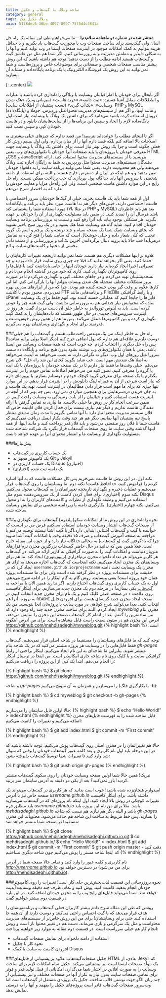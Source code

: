 ```yaml
---
title: ساخت وبلاگ با گیت‌هاب و جکیل
category: general
tags: وبلاگ جکیل هکر
uuid: 5178dec6-36be-4097-8997-75f5d4c4841a
---
```


**منتشر شده در شماره دو ماهنامه سلام‌دنیا** --ما می‌خواهیم طی این مقاله یک راه حل آسان ولی گیک‌پسند برای ساخت صفحات وب با محوریت گیت‌هاب یاد بگیریم و با حداقل هزینه بتوانیم به کمک امکانات موجود در اینترنت صفحات ایستا در وب تولید کنیم و آنها را به شکلی دلپذیر و مطمئن مدیریت و به روزرسانی کنیم. اگر شما هم مثل من عاشق گیت و گیت‌هاب هستید ادامه مطلب را از دست ندهید!  توجه هم داشته باشید که این روش بیشتر مناسب صفحات شخصی و صفحاتی برای موضوعات خاص و پروژه‌هاست و شما نمی‌توانید به این روش یک فروشگاه الکترونیک یا یک برنامه پایگاه‌داده و مشابه آن بسازید.

{: .center}
![](https://jekyllrb.com/img/logo-2x.png)

اگر تابحال برای خودتان یا اطرافیانتان وبسایت یا وبلاگی راه‌اندازی کرده باشید با عبارات و اططلاحات مقابل آشنا هستید: «ثبت دامنه»،«خرید هاست» (میزبانی وب)، «هک شدن وبسایت»، «بک‌آپ گیری» (نسخه پشتیبان از اطلاعات سایت)، PHP و MySQL (پایگاه‌داده) و مانند اینها.  و اگر هم از سیستم‌های مدیریت محتوا مثل وردپرس، جوملا و دروپال استفاده کرده باشید می‌دانید که برای داشتن یک وبلاگ یا وبسایت نیاز است اول پایگاه‌‌داده لازم را ایجاد و سپس این برنامه‌ها را از سایت‌هایشان دانلود و در هاست خودتان کپی و سپس نصب کنید.

اگر تا اینجای مطلب را خوانده‌اید نترسید! من قصد ندارم که چیزهای خیلی بیشتری به اصلاحات بالا اضافه کنم بلکه قصد دارم آنها را از میان بردارم. ولی اول ببینیم روش کار فعلی چگونه است و چرا یک روش بهتر نیاز است. برای داشتن یک وبلاگ یا وبسایت جهت معرفی خودتان یا پروژه‌تان یا باید صفحات  آنرا خودتان با تکنولوژی‌های وب، یعنی HTML وCSS و JavaScript بنویسید یا از سیستم‌های مدیریت محتوا استفاده کنید. ارائه دهندگان سیستم‌های مدیریت محتوا مثل وردپرس به شما به رایگان اجازه ثبت وبلاگ می‌دهند ولی هم محدودیت دارند، یعنی شما نمی‌توانید برنامه سایت را به دلخواه خودتان تغییر بدهید و و هم اینکه در ایران از دسترس خارج هستند و البته برای استفاده از دامنه شخصی با سرویس آنها باید جداگانه پول بپردازید که خب پرداخت ممکن نیست. راه حل رایج در این موارد داشتن هاست شخصی است. ولی این راه‌حل مزایا و معایب خودش را دارد که به اختصار شرح می‌دهم.


اول از همه شما باید یک هاست بخرید، خیلی از گیک‌ها خودشان سرور اختصاصی یا هاست اختصاصی دارند، خیلی‌های دیگر هم نه! هاست مورد نظر باید برنامه و پایگاه‌داده مورد استفاده شما را پشتیبانی کند (در مثلا بالا PHP و MySQL) بعد هم باید خاطرتان باشد هرسال آن را تمدید کنید. در ضمن باید مسئولیت نگهداری از آن را خودتان بر عهده بگیرید. هر مشکلی بوجود بیاید باید آنرا رفع کنید و نسبت به بروزرسانی برنامه وبسایت خودتان اقدام کنید. شاید گاه هم وبسایت شما هک بشود و در یک روز صبح باخبر بشوید که بجای وبسایت شیک شما یک صفحه سیاه و چند نوشته و یک پرچم و اسم یک گروه عجیب که کلی شعار داده و خیلی خوشحال است که سایت شما را فتح کرده به نمایش درمی‌آید! خب حالا باید بروید دنبال برگرداندن آخرین بک‌آپ و بروزرسانی و از دست دادن بخشی از محتوا و کامنت‌های سایت و الخ.

علاوه بر اینها مشکلات دیگری هم هست. شما نمی‌توانید تاریخچه تغییرات کارهایتان را حفظ کنید. یعنی اگر بخواهد بدانید که قبلا چه چیزی روی سایت قرار داده بودید و چه تغییراتی اخیرا ایجاد کرده‌اید نیاز دارید خودتان اینها را جایی یادداشت کنید یا فایل‌ها را روی کامپیوترتان نگهداری کنید. کاری که خود من در گذشته انجام می‌دادم و نسخه‌پشتیبان تهیه می‌کردم و در جاهای مختلف کپی و نگهداری می‌کردم تا در صورت بروز مشکلات مختلف منجمله هک شدن وبسات بتوانم آنها را بازگردانی کنم. اما این کارها علاوه بر وقت گیر بودن خسته کننده هم بودند. چرا که من از ابزارهای مدرنی بهره نمی‌بردم، مجبور بودم با کلاینت FTP و برنامه‌هایی مانند FileZilla و یا رابط گرافیکی cPanel فایل‌ها را جابجا کنیم که عملیاتی خسته کننده بود، آنهم فقط برای یک وبسایت ساده که محتوایش نیاز چندانی هم به بروزرسانی نداشت.
ولی گیت همه چیز را عوض کرده است. باید به لینوس توروالدز به خاطر خلق آن دست مریزاد گفت. هر روز در اینترنت سرویس‌های جدیدی در حال ظهور هستند که داده‌هایشان را به کمک گیت نگهداری کرده و بین کامپیوترها منتقل می‌کنند. پس ما هم از همین روش خوش‌دست و قدرتمند برای ایجاد و نگهداری وبسایتمان بهره می‌گیریم.

###راه حل
به خاطر اینکه من یک مهندس راحت‌طلب هستم و گیت‌هاب را هم خیلی دوست دارم و علاقه‌ای هم ندارم که پول اضافی خرج کنم (دیگر اصلا پولی برایم نمانده!) پس راه حل دیگری را انتخاب کردم. چه خوب است که همه صفحات وبسایت من ایستا باشد، یعنی با همان تکنولوژی‌های وب نوشته بشود بدون هیچ برنامه و پایگاه‌داده سمت سرور! مثل روزهای اول وب. دیگر نه نگرانی دارد، نه نصب می‌خواهد نه آپدیت می‌خواهد نه اصلا هک شدنش مهم است. خب شاید بگویید کجای این شد راه حل؟ الان شرح می‌دهم.
خیلی وقت‌ها ما فقط نیاز داریم تا در یک صفحه خودمان یا پروژه‌مان یا یک ایده یا گروه را معرفی کنیم. تصور کنید من می‌خواهم اطلاعات تماس خودم را در اینترنت بگذارم یا یک صفحه برای معرفی گروه کوچک خودم و دوستانم بسازم. یا پروژه‌ای دارم که نیاز است شرحی از آن به همراه لینک دانلودش را در اینترنت قرار بدهم. در این موارد تنها چیزی که برای ما مهم است قرار دادن مطالبمان در اینترنت است. تهیه یک هاست و به جان خریدن دردسرهایش برای همچنین مواردی نمی‌ارزد. پس چه بهتر که از آنچه در اینترنت هست استفاده کنیم و خیالمان را از بابت رسیدگی به وبسایت راحت کنیم. در ضمن سرعت انجام کار در روش ما خیلی بالاست. ما نیازی به تماس گرفتن با ارائه دهندگان هاست نداریم و دیگر هم نیازی نیست برای فعال کردن فلان قابلیت خاص که فلان سیستم مدیریت محتوا نیاز دارد با آنها تماس بگیریم یا مدت زمان مدیدی منتظر پاسخ‌ تیم پشتیبان آنها بمانیم. دیگر هم هر چند وقت یکبار ایمیل دریافت نمی‌کنیم که هاست شما تا فلان روز منقضی می‌شود و باید فلان‌قدر پرداخت کنید و مانند اینها. از همه اینها گذشته وقتی سایت ما روی صفحات گیت‌هاب قرار بگیرد یک شرکت شناخته شده مسئولیت نگهداری از وبسایت ما و انتشار محتوای آنرا بر عهده خواهد داشت.

###پیش‌نیازها
* یک حساب کاربری در گیت‌هاب
* یک کامپیوتر مجهز به Git و Jekyll
* یک حساب کاربری در Disqus (اختیاری)
* یک دامنه ثبت شده (اختیاری)

نکته اول. در این روش ما هاست نمی‌خریم پس کل مشکلات هاست که به آنها اشاره کردم را فراموش کنید، خداحافظ هاست!
نکته دوم. ما وبسایتمان را روی گیت‌هاب قرار می‌دهیم و عملیات ذخیره و نگهداری تاریخچه تغییراتمان را به گیت‌هاب محول می‌کنیم.
نکته سوم (اختیاری). برای فعال کردن کامنت از یک سرویس‌دهنده سوم مثل Disqus استفاده می‌کنیم و وظیفه نگهداری از نظرات و کامنت‌های کاربران را به او محول می‌کنیم.
نکته چهارم (اختیاری). بکارگیری دامنه یا زیردامنه شخصی برای نمایش وبسایت ساخته شده.

###نحوه راه‌اندازی
در این روش ما از امکانات سکو( پلتفرم) گیت‌هاب برای نگهداری و از صفحات گیت‌هاب انتشار وبسایت خودمان استفاده می‌کنیم فرض من بر اینست که خواننده با گیت و گیت‌هاب آشنایی ابتدایی دارد.اگر با گیت‌ آشنا نیستید توصیه می‌کنم با مراجعه به صفحه آموزش گیت‌هاب و صرف ۱۵ دقیقه وقت با امکانات گیت آشنا شوید چرا که یادگرفتن گیت (و گیت‌هاب) به مجالی جداگانه نیاز دارد و از حوزه این مقاله خارج است. فعلا همین بس که بدانید در حال حاضر گیت‌هاب بزرگترین مخزن نرم‌افزارهای متن‌باز دنیاست و امکانات گیت را به صورت گرافیکی به کاربر ارائه می‌کند. در گیت‌هاب هر کاربر می‌تواند هر تعداد دلخواه مخزن نرم‌افزاری (ریپوزیتوری) ایجاد کند. ما هم برای وبسایتمان یک مخزن ایجاد می‌کنیم. نکته اینجاست که گیت‌هاب اجازه می‌دهد به ازای هر مخزن یک وبسایت تحت دامنه ‍‍‫`username.github.io/projectname` ایجاد کرد که در حقیقت برای مستندات پروژه در نظر گرفته شده است ولی برای ما مستندات پروژه همان خود پروژه است! یعنی وبسایت. روش گام به گام اینکار را در ادامه شرح می‌دهم.
اول به یک حساب کاربری روی گیت‌هاب احتیاج داریم. اگر ندارید همین الان با مراجعه به [گیت‌هاب](www.github.com) یکی بسازید! در مرحله دوم یک مخزن جدید می‌سازیم. برای اینکار کافیست روی علامت + در صفحه اصلی کلیک کنیم و یک نام برای مخزن جدید انتخاب کنیم. در صفحه ایجاد مخزن جدید گزینه‌ای هست برای افزودن فایل `README` به پروژه، آنرا هم انتخاب کنید. بعدا می‌توانید شرح کوتاهی در مورد سایت یا پروژه‌تان آنجا بنویسید. من یک مخزن بنام _myweblog_ ایجاد کردم. البته برای ساخت مخزن جدید چند راه وجود دارد که من ساده‌ترین را گفتم.  بعد از اتمام کار گیت‌هاب صفحه این مخزن را نمایش می‌دهد، آدرس این مخزن هم در ستون سمت راست قابل مشاهده است. برای من آدرس اینگونه است:
{% highlight bash %}
https://github.com/mehdisadeghi/myweblog.git
{% endhighlight %}


توجه کنید که ما فایل‌های وبسایتمان را مستقیما در شاخه اصلی قرار نمی‌دهیم. گیت‌هاب فقط فایل‌هایی را در وبسایت هر پروژه منتشر می‌کنید که در یک شاخه بنام _gh-pages_ منتشر شوند. بنابراین ما شاخه‌ای به این نام ایجاد می‌کنیم. اینکار براحتی از رابط گرافیکی سایت و با کلیک روی نام شاخه جاری امکانپذیر است. من اینجا در ترمینال اینکار را انجام می‌دهم. ابتدا یک کپی از این پروژه را دریافت می‌کنیم:

{% highlight bash %}
$ git clone https://github.com/mehdisadeghi/myweblog.git
{% endhighlight %}

و شاخه _gp-pages_ را می‌سازیم و همزمان به آن سویچ می‌کنیم (با بکارگیری فلگ -b):

{% highlight bash %}
$ cd myweblog
$ git checkout -b gh-pages
{% endhighlight %}

حالا اولین فایل سایتمان را می‌سازیم:
{% highlight bash %}
$ echo “Hello World!” > index.html
{% endhighlight %}
فایل ساخته شده را به فهرست فایل‌های مخزن اضافه می‌کنیم و تغییرات را کامیت می‌کنیم:

{% highlight bash %}
$ git add index.html
$ git commit -m “First commit”
{% endhighlight %}

حالا هم تغییراتمان را در مخزن اصلی روی گیت‌هاب پوش می‌کنیم. توجه داشته باشید که در این مرحله باید اول نام کاربری و بعد کلمه عبور گیت‌هاب خودتان را وقتی که سوال شد وارد کنید تا تغییرات شما توسط گیت‌هاب پذیرفته بشود:

{% highlight bash %}
$ git push origin gh-pages
{% endhighlight %}

تبریک! همین حالا شما اولین صفحه وبسایت خودتان را روی سکوی گیت‌هاب منتشر کردید! باور نمی‌کنید؟ بعد از یکی دو دقیقه به آدرس سایتمان سر بزنید.

امیدوارم هیجان‌زده شده باشید! خوب است بدانید که  هر کاربری در گیت‌هاب می‌تواند یک صفحه خاص نیز با آدرس _username.github.io‌_ داشته باشد. برای اینکار کافیست تغییرات کوچکی در روش بالا ایجاد کنید. اول اینکه نام پروژه‌ای که در گیت‌هاب می‌سازید باید مطابق فرم _username.github.io‌_ باشد. مثلا برای من نام این  پروژه باید _mehdisadeghi.github.io_ باشد و البته دیگر هم نیازی هم نیست که شاخه _gh-pages_ را  بسازید. پس خط مربوط به ساخت این شاخه هم حذف می‌شود. محتویات این مخزن مستقیما در صفحه شما منتشر خواهد شد:

{% highlight bash %}
$ git clone https://github.com/mehdisadeghi/mehdisadeghi.github.io.git
$ cd mehdisadeghi.github.io/
$ echo “Hello World!” > index.html
$ git add index.html
$ git commit -m “First commit”
$ git push origin master - دقت کنید که اینجا شاخه مستر را پوش می‌کنیم چون شاخه دیگری نساختیم
{% endhighlight %}

نام کاربری و کلمه عبور را وارد کنید و تمام. حالا صفحه شما در آدرس _http://username.github.io_ در دسترس خواهد بود (برای من می‌شود http://mehdisadeghi.github.io).

###نحوه بروزرسانی
این قسمت لذت‌بخش‌ترین جای کار است! تغییرات را روی کامپیوتر خودتان انجام بدهید. کامیت کنید. پوش کنید و تمام. ظرف چند دقیقه وبسایت آپدیت خواهد شد. شما می‌تواید فایل‌های رایج وب را به مخزن خودتان اضافه کنید. در این باره در قسمت دوم بیشتر خواهیم گفت.

روشی که طی این مقاله شرح دادم بیشتر کاربران فعلی گیت‌هاب و برنامه‌نویسان را هدف قرار می‌دهد که با گیت‌ احساس راحتی می‌کنند و دوست دارند از آن همه جا استفاده کنند حتی برای وبسایتشان! برای من این روش خاص‌تر از سیستم‌های مدیریت محتواست و مثل یک سرگرمی و بازی می‌ماند. دست هم در تغییر محتوا باز است و روش انجام کار هم خیلی سرراست است. در قسمت دوم مقاله به موارد زیر خواهیم پرداخت:

* استفاده از دامنه دلخواه برای نمایش صفحات گیت‌هاب
* نحوه کار با جِکیل
* افزودن کامنت به سایت با کمک Disqus


###جِکیل
صفحات‌گیت‌هاب علاوه بر پشتیبانی از فایل‌های HTML عادی، از Jekyll که یک مولّد صفحات ایستا است نیز پیشتبانی می‌کند. جکیل تمام امکانات لازم برای ساخت وبسایت را به صورت آفلاین در اختیار شما می‌گذارد، امکاناتی از قبیل تولید هدر و فوتر برای تمامی صفحات سایت بدون نیاز به تکرار آنها در صفحات مختلف و نیز پیشتبیانی از چند زبان الگو جهت نوشتن قالب ساخت. جکیل یک پروژه‌ی مستقل از گیت‌هاب است اما وب‌سرور صفحات گیت‌هاب قادر است پروژه‌های جکیل را بفهمد و آنها را به درستی نمایش بدهد.

